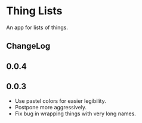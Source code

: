 # Thing Lists

An app for lists of things.

## ChangeLog

## 0.0.4

## 0.0.3

- Use pastel colors for easier legibility.
- Postpone more aggressively.
- Fix bug in wrapping things with very long names.
